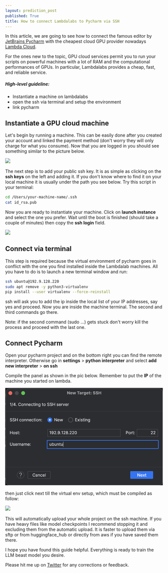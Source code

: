 ```yaml
---
layout: prediction_post
published: True
title: How to connect Lambdalabs to Pycharm via SSH
---
```


In this article, we are going to see how to connect the famous editor by  [JetBrains Pycharm](https://www.jetbrains.com/pycharm/promo/?source=google&medium=cpc&campaign=14123077402&term=pycharm&content=536947779993&gad=1) with the cheapest cloud GPU provider nowadays [Lambda Cloud](https://lambdalabs.com/).

For the ones new to the topic, GPU cloud services permit you to run your scripts on powerful machines with a lot of RAM and the computational performances of GPUs. In particular, Lambdalabs provides a cheap, fast, and reliable service.

##### High-level guideline:
- Instantiate a machine on lambdalabs
- open the ssh via terminal and setup the environment
- link pycharm


<!--more-->

## Instantiate a GPU cloud machine
Let's begin by running a machine. This can be easily done after you created your account and linked the payment method (don't worry they will only charge for what you consume). Now that you are logged in you should see something similar to the picture below.

<div class="img-div-any-width" markdown="0">
  <img src="/images/lambda/lambdalab_init.png" />
</div>

The next step is to add your public ssh key. It is as simple as clicking on the __ssh keys__ on the left and adding it. If you don't know where to find it on your local machine it is usually under the path you see below. Try this script in your terminal:

```bash
cd /Users/your-machine-name/.ssh
cat id_rsa.pub 
```

Now you are ready to instantiate your machine. Click on __launch instance__ and select the one you prefer. Wait until the boot is finished (should take a couple of minutes) then copy the __ssh login__ field.

<div class="img-div-any-width" markdown="0">
  <img src="/images/lambda/lambdalab_instantiated.png" />
</div>

## Connect via terminal

This step is required because the virtual environment of pycharm goes in conflict with the one you find installed inside the Lambdalab machines.
All you have to do is to launch a new terminal window and run:

```bash
ssh ubuntu@192.9.128.220
sudo apt remove -y python3-virtualenv
pip install --user virtualenv --force-reinstall
```

ssh will ask you to add the ip inside the local list of your IP addresses, say yes and proceed. Now you are inside the machine terminal. The second and third commands go there.

Note: if the second command (sudo ...) gets stuck don't worry kill the process and proceed with the last one.

## Connect Pycharm

Open your pycharm project and on the bottom right you can find the remote interpreter. Otherwise go in __settings__ > __python interpreter__ and select __add new interpreter__ > __on ssh__

Compile the panel as shown in the pic below. Remember to put the __IP__ of the machine you started on lambda.

<div class="img-div-any-width" markdown="0">
  <img src="/images/lambda/pycharm_init.png" />
</div>

then just click next till the virtual env setup, which must be compiled as follow:

<div class="img-div-any-width" markdown="0">
  <img src="/images/lambda/pycharm_env.png" />
</div>

This will automatically upload your whole project on the ssh machine. If you have heavy files like model checkpoints I recommend stopping it and excluding them from the automatic upload. It is faster to upload them via sftp or from huggingface_hub or directly from aws if you have saved them there.

I hope you have found this guide helpful. 
Everything is ready to train the LLM beast model you desire.

Please hit me up on <a href="https://twitter.com/Valeman100">Twitter</a> for any corrections or feedback.
